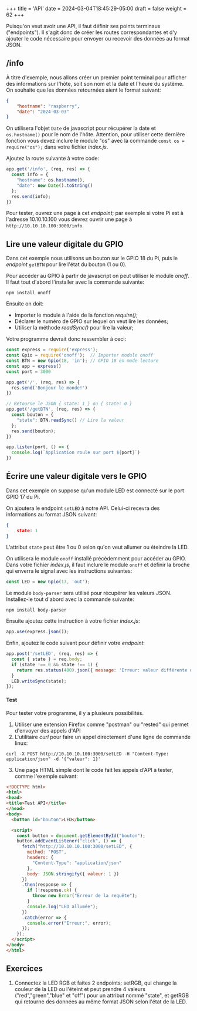 +++
title = 'API'
date = 2024-03-04T18:45:29-05:00
draft = false
weight = 62
+++

Puisqu'on veut avoir une API, il faut définir ses points terminaux ("endpoints"). Il s'agit donc de créer les routes correspondantes et d'y ajouter le code nécessaire pour envoyer ou recevoir des données au format JSON. 

## /info
À titre d'exemple, nous allons créer un premier point terminal pour afficher des informations sur l'hôte, soit son nom et la date et l'heure du système. On souhaite que les données retournées aient le format suivant:
```json
{
    "hostname": "raspberry",
    "date": "2024-03-03"
}
```
On utilisera l'objet `Date` de javascript pour récupérer la date et `os.hostname()` pour le nom de l'hôte. Attention, pour utiliser cette dernière fonction vous devez inclure le module "os" avec la commande `const os = require("os");` dans votre fichier _index.js_.

Ajoutez la route suivante à votre code:
```js
app.get('/info', (req, res) => {
  const info = {
    "hostname": os.hostname(),
    "date": new Date().toString()
  };
  res.send(info);
})
```
Pour tester, ouvrez une page à cet _endpoint_; par exemple si votre Pi est à l'adresse 10.10.10.100 vous devrez ouvrir une page à `http://10.10.10.100:3000/info`.

## Lire une valeur digitale du GPIO
Dans cet exemple nous utilisons un bouton sur le GPIO 18 du Pi, puis le _endpoint_ `getBTN` pour lire l'état du bouton (1 ou 0). 

Pour accéder au GPIO à partir de javascript on peut utiliser le module _onoff_. Il faut tout d'abord l'installer avec la commande suivante:
```
npm install onoff
```
Ensuite on doit:
+ Importer le module à l'aide de la fonction _require()_;
+ Déclarer le numéro de GPIO sur lequel on veut lire les données;
+ Utiliser la méthode _readSync()_ pour lire la valeur;

Votre programme devrait donc ressembler à ceci:
```js
const express = require('express');
const Gpio = require('onoff');  // Importer module onoff
const BTN = new Gpio(18, 'in'); // GPIO 18 en mode lecture
const app = express()
const port = 3000

app.get('/', (req, res) => {
  res.send('Bonjour le monde!')
})

// Retourne le JSON { state: 1 } ou { state: 0 }
app.get('/getBTN', (req, res) => {
  const bouton = {
    "state": BTN.readSync() // Lire la valeur 
  };
  res.send(bouton);
})

app.listen(port, () => {
  console.log(`Application roule sur port ${port}`)
})
```

## Écrire une valeur digitale vers le GPIO
Dans cet exemple on suppose qu'un module LED est connecté sur le port GPIO 17 du Pi. 

On ajoutera le endpoint `setLED` à notre API. Celui-ci recevra des informations au format JSON suivant:
```json
{ 
    state: 1
}
``` 
L'attribut `state` peut être 1 ou 0 selon qu'on veut allumer ou éteindre la LED.

On utilisera le module `onoff` installé précédemment pour accéder au GPIO. Dans votre fichier _index.js_, il faut inclure le module `onoff` et définir la broche qui enverra le signal avec les instructions suivantes:
```js
const LED = new Gpio(17, 'out');
```

Le module `body-parser` sera utilisé pour récupérer les valeurs JSON. Installez-le tout d'abord avec la commande suivante:
```
npm install body-parser
```
Ensuite ajoutez cette instruction à votre fichier _index.js_:
```js
app.use(express.json());
```

Enfin, ajoutez le code suivant pour définir votre _endpoint_:
```js
app.post('/setLED', (req, res) => {
  const { state } = req.body;
  if (state !== 0 && state !== 1) {
    return res.status(400).json({ message: 'Erreur: valeur différente de 0 ou 1' });
  }
  LED.writeSync(state);
});
```
#### Test
Pour tester votre programme, il y a plusieurs possibilités.
1. Utiliser une extension Firefox comme "postman" ou "rested" qui permet d'envoyer des appels d'API
2. L'utilitaire _curl_ pour faire un appel directement d'une ligne de commande linux:
```
curl -X POST http://10.10.10.100:3000/setLED -H "Content-Type: application/json" -d '{"valeur": 1}'
```
3. Une page HTML simple dont le code fait les appels d'API à tester, comme l'exemple suivant:
```html
<!DOCTYPE html>
<html>
<head>
<title>Test API</title>
</head>
<body>
  <button id="bouton">LED</button>

  <script>
    const button = document.getElementById("bouton");
    button.addEventListener("click", () => {
      fetch("http://10.10.10.100:3000/setLED", {
        method: "POST",
        headers: {
          "Content-Type": "application/json"
        },
        body: JSON.stringify({ valeur: 1 })
      })
      .then(response => {
        if (!response.ok) {
          throw new Error("Erreur de la requête");
        }
        console.log("LED allumée");
      })
      .catch(error => {
        console.error("Erreur:", error);
      });
    });
  </script>
</body>
</html>
```

## Exercices
1. Connectez la LED RGB et faites 2 endpoints: setRGB, qui change la couleur de la LED ou l'éteint et peut prendre 4 valeurs ("red","green","blue" et "off") pour un attribut nommé "state", et getRGB qui retourne des données au même format JSON selon l'état de la LED.

